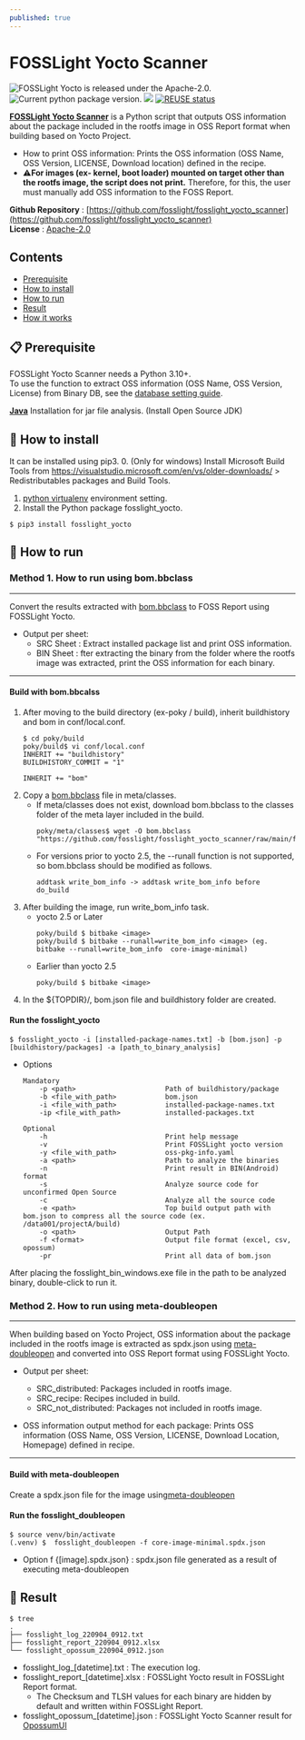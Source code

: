 ```yaml
---
published: true
---
```

# FOSSLight Yocto Scanner

<img src="https://img.shields.io/pypi/l/fosslight_yocto" alt="FOSSLight Yocto is released under the Apache-2.0." /> <img src="https://img.shields.io/pypi/v/fosslight_yocto" alt="Current python package version." /> <img src="https://img.shields.io/pypi/pyversions/fosslight_yocto" /> [![REUSE status](https://api.reuse.software/badge/github.com/fosslight/fosslight_yocto_scanner)](https://api.reuse.software/info/github.com/fosslight/fosslight_yocto_scanner)

[**FOSSLight Yocto Scanner**](https://github.com/fosslight/fosslight_yocto_scanner) is a Python script that outputs OSS information about the package included in the rootfs image in OSS Report format when building based on Yocto Project.
- How to print OSS information: Prints the OSS information (OSS Name, OSS Version, LICENSE, Download location) defined in the recipe.
- ⚠️**For images (ex- kernel, boot loader) mounted on target other than the rootfs image, the script does not print.** Therefore, for this, the user must manually add OSS information to the FOSS Report.  
   
**Github Repository** : [https://github.com/fosslight/fosslight_yocto_scanner](https://github.com/fosslight/fosslight_yocto_scanner)    
**License** : [Apache-2.0](https://github.com/fosslight/fosslight_yocto_scanner/blob/main/LICENSE)

## Contents
- [Prerequisite](#-prerequisite)
- [How to install](#-how-to-install)
- [How to run](#-how-to-run)
- [Result](#-result)
- [How it works](#-how-it-works)


## 📋 Prerequisite
FOSSLight Yocto Scanner needs a Python 3.10+.    
To use the function to extract OSS information (OSS Name, OSS Version, License) from Binary DB, see the [database setting guide](etc/binary_db.md).

[**Java**](https://openjdk.java.net/) Installation for jar file analysis. (Install Open Source JDK)     

## 🎉 How to install
It can be installed using pip3. 
0. (Only for windows) Install Microsoft Build Tools from https://visualstudio.microsoft.com/en/vs/older-downloads/ > Redistributables packages and Build Tools.
1. [python virtualenv](etc/guide_virtualenv.md) environment setting.
2. Install the Python package fosslight_yocto.
```
$ pip3 install fosslight_yocto
```

## 🚀 How to run
### Method 1. How to run using bom.bbclass

---
Convert the results extracted with [bom.bbclass](https://github.com/fosslight/fosslight_yocto_scanner/blob/main/files_for_preparation/bom.bbclass) to FOSS Report using FOSSLight Yocto.
- Output per sheet:
    - SRC Sheet : Extract installed package list and print OSS information.
    - BIN Sheet : fter extracting the binary from the folder where the rootfs image was extracted, print the OSS information for each binary.

---

#### Build with bom.bbcalss
1. After moving to the build directory (ex-poky / build), inherit buildhistory and bom in conf/local.conf.
    ```
    $ cd poky/build
    poky/build$ vi conf/local.conf
    INHERIT += "buildhistory"
    BUILDHISTORY_COMMIT = "1"
    
    INHERIT += "bom"
    ```
2. Copy a [bom.bbclass](https://github.com/fosslight/fosslight_yocto_scanner/blob/main/files_for_preparation/bom.bbclass) file in meta/classes.
    - If meta/classes does not exist, download bom.bbclass to the classes folder of the meta layer included in the build.
        ```
        poky/meta/classes$ wget -O bom.bbclass "https://github.com/fosslight/fosslight_yocto_scanner/raw/main/files_for_preparation/bom.bbclass"
        ```
    - For versions prior to yocto 2.5, the --runall function is not supported, so bom.bbclass should be modified as follows.
        ```
        addtask write_bom_info -> addtask write_bom_info before do_build
        ```
3. After building the image, run write_bom_info task.
    - yocto 2.5 or Later 
        ```
        poky/build $ bitbake <image>
        poky/build $ bitbake --runall=write_bom_info <image> (eg. bitbake --runall=write_bom_info  core-image-minimal)
        ```
    - Earlier than yocto 2.5
        ```
        poky/build $ bitbake <image>
        ```
4. In the ${TOPDIR}/, bom.json file and buildhistory folder are created.

#### Run the fosslight_yocto
```
$ fosslight_yocto -i [installed-package-names.txt] -b [bom.json] -p [buildhistory/packages] -a [path_to_binary_analysis]
```

- Options
    ```
    Mandatory
        -p <path>                      Path of buildhistory/package
        -b <file_with_path>            bom.json
        -i <file_with_path>            installed-package-names.txt
        -ip <file_with_path>           installed-packages.txt

    Optional
        -h                             Print help message
        -v                             Print FOSSLight yocto version
        -y <file_with_path>            oss-pkg-info.yaml
        -a <path>                      Path to analyze the binaries
        -n                             Print result in BIN(Android) format        
        -s                             Analyze source code for unconfirmed Open Source
        -c                             Analyze all the source code
        -e <path>                      Top build output path with bom.json to compress all the source code (ex. /data001/projectA/build)
        -o <path>                      Output Path
        -f <format>                    Output file format (excel, csv, opossum)
        -pr                            Print all data of bom.json
    ``` 
After placing the fosslight_bin_windows.exe file in the path to be analyzed binary, double-click to run it.

### Method 2. How to run using meta-doubleopen

---
When building based on Yocto Project, OSS information about the package included in the rootfs image is extracted as spdx.json using [meta-doubleopen](https://github.com/doubleopen-project/meta-doubleopen) and converted into OSS Report format using FOSSLight Yocto.
- Output per sheet:
    - SRC_distributed: Packages included in rootfs image.
    - SRC_recipe: Recipes included in build.
    - SRC_not_distributed: Packages not included in rootfs image.

- OSS information output method for each package: Prints OSS information (OSS Name, OSS Version, LICENSE, Download Location, Homepage) defined in recipe.

---

#### Build with meta-doubleopen
Create a spdx.json file for the image using[meta-doubleopen](https://github.com/doubleopen-project/meta-doubleopen)


#### Run the fosslight_doubleopen
```
$ source venv/bin/activate
(.venv) $  fosslight_doubleopen -f core-image-minimal.spdx.json
```

- Option f {[image].spdx.json} : spdx.json file generated as a result of executing meta-doubleopen

## 📁 Result

```
$ tree
.
├── fosslight_log_220904_0912.txt
├── fosslight_report_220904_0912.xlsx
└── fosslight_opossum_220904_0912.json

```
- fosslight_log_[datetime].txt : The execution log.
- fosslight_report_[datetime].xlsx : FOSSLight Yocto result in FOSSLight Report format.    
   - The Checksum and TLSH values for each binary are hidden by default and written within FOSSLight Report.    
- fosslight_opossum_[datetime].json : FOSSLight Yocto Scanner result for [OpossumUI](https://github.com/opossum-tool/OpossumUI)
